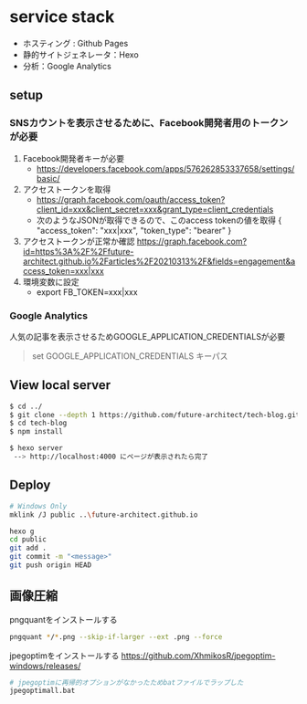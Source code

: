 # service stack

* ホスティング : Github Pages
* 静的サイトジェネレータ：Hexo
* 分析：Google Analytics

## setup
### SNSカウントを表示させるために、Facebook開発者用のトークンが必要

1. Facebook開発者キーが必要
    * https://developers.facebook.com/apps/576262853337658/settings/basic/
2. アクセストークンを取得
    * https://graph.facebook.com/oauth/access_token?client_id=xxx&client_secret=xxx&grant_type=client_credentials
    * 次のようなJSONが取得できるので、このaccess tokenの値を取得
{
"access_token": "xxx|xxx",
"token_type": "bearer"
}
3. アクセストークンが正常か確認
https://graph.facebook.com?id=https%3A%2F%2Ffuture-architect.github.io%2Farticles%2F20210313%2F&fields=engagement&access_token=xxx|xxx
4. 環境変数に設定
    * export FB_TOKEN=xxx|xxx

### Google Analytics

人気の記事を表示させるためGOOGLE_APPLICATION_CREDENTIALSが必要

> set GOOGLE_APPLICATION_CREDENTIALS キーパス

## View local server

```sh
$ cd ../
$ git clone --depth 1 https://github.com/future-architect/tech-blog.git
$ cd tech-blog
$ npm install

$ hexo server
 --> http://localhost:4000 にページが表示されたら完了
```

## Deploy

```sh
# Windows Only
mklink /J public ..\future-architect.github.io

hexo g
cd public
git add .
git commit -m "<message>"
git push origin HEAD
```

## 画像圧縮

pngquantをインストールする

```sh
pngquant */*.png --skip-if-larger --ext .png --force
```

jpegoptimをインストールする
https://github.com/XhmikosR/jpegoptim-windows/releases/


```sh
# jpegoptimに再帰的オプションがなかったためbatファイルでラップした
jpegoptimall.bat
```
